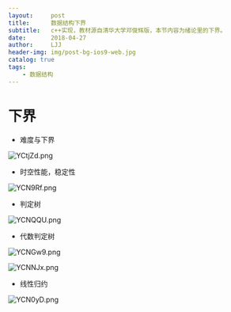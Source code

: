 ```yaml
---
layout:     post
title:      数据结构下界
subtitle:   c++实现，教材源自清华大学邓俊辉版，本节内容为绪论里的下界。
date:       2018-04-27
author:     LJJ
header-img: img/post-bg-ios9-web.jpg
catalog: true
tags:
    - 数据结构
---
```


# 下界

- 难度与下界

![YCtjZd.png](https://s1.ax1x.com/2020/05/04/YCtjZd.png)

- 时空性能，稳定性

![YCN9Rf.png](https://s1.ax1x.com/2020/05/04/YCN9Rf.png)

- 判定树

![YCNQQU.png](https://s1.ax1x.com/2020/05/04/YCNQQU.png)

- 代数判定树

![YCNGw9.png](https://s1.ax1x.com/2020/05/04/YCNGw9.png)

![YCNNJx.png](https://s1.ax1x.com/2020/05/04/YCNNJx.png)

- 线性归约

![YCN0yD.png](https://s1.ax1x.com/2020/05/04/YCN0yD.png)